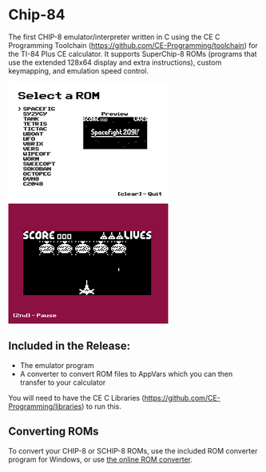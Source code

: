 # Chip-84
The first CHIP-8 emulator/interpreter written in C using the CE C Programming Toolchain (https://github.com/CE-Programming/toolchain) for the TI-84 Plus CE calculator.  It supports SuperChip-8 ROMs (programs that use the extended 128x64 display and extra instructions), custom keymapping, and emulation speed control.

![ROM selection screen](screenshots/newui1.png) ![In-game](screenshots/schip5.png)

## Included in the Release:
- The emulator program
- A converter to convert ROM files to AppVars which you can then transfer to your calculator

You will need to have the CE C Libraries (https://github.com/CE-Programming/libraries) to run this.

## Converting ROMs
To convert your CHIP-8 or SCHIP-8 ROMs, use the included ROM converter program for Windows, or use [the online ROM converter](https://christiankosman.com/rom-converter).
